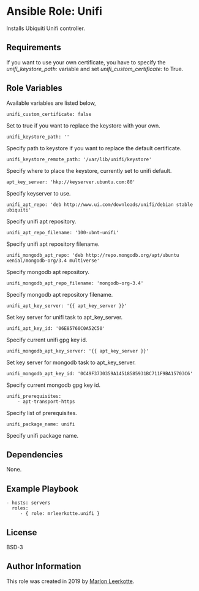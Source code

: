 Ansible Role: Unifi
=========

Installs Ubiquiti Unifi controller.

Requirements
------------

If you want to use your own certificate, you have to specify the *unifi_keystore_path:* variable and set *unifi_custom_certificate:* to True.

Role Variables
--------------

Available variables are listed below,

    unifi_custom_certificate: false

Set to true if you want to replace the keystore with your own.

    unifi_keystore_path: ''

Specify path to keystore if you want to replace the default certificate.

    unifi_keystore_remote_path: '/var/lib/unifi/keystore'

Specify where to place the keystore, currently set to unifi default.

    apt_key_server: 'hkp://keyserver.ubuntu.com:80'

Specify keyserver to use.

    unifi_apt_repo: 'deb http://www.ui.com/downloads/unifi/debian stable ubiquiti'

Specify unifi apt repository.

    unifi_apt_repo_filename: '100-ubnt-unifi'

Specify unifi apt repository filename.

    unifi_mongodb_apt_repo: 'deb http://repo.mongodb.org/apt/ubuntu xenial/mongodb-org/3.4 multiverse'

Specify mongodb apt repository.

    unifi_mongodb_apt_repo_filename: 'mongodb-org-3.4'

Specify mongodb apt repository filename.

    unifi_apt_key_server: '{{ apt_key_server }}'

Set key server for unifi task to apt_key_server.

    unifi_apt_key_id: '06E85760C0A52C50'

Specify current unifi gpg key id.

    unifi_mongodb_apt_key_server: '{{ apt_key_server }}'

Set key server for mongodb task to apt_key_server.

    unifi_mongodb_apt_key_id: '0C49F3730359A14518585931BC711F9BA15703C6'

Specify current mongodb gpg key id.

    unifi_prerequisites:
        - apt-transport-https

Specify list of prerequisites.

    unifi_package_name: unifi

Specify unifi package name.

Dependencies
------------

None.

Example Playbook
----------------

    - hosts: servers
      roles:
         - { role: mrleerkotte.unifi }

License
-------

BSD-3

Author Information
------------------

This role was created in 2019 by [Marlon Leerkotte](https://linkedin.com/in/marlonleerkotte).
